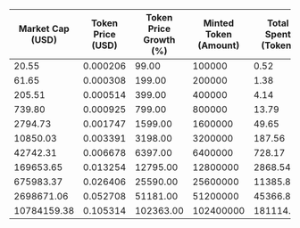 | Market Cap (USD) | Token Price (USD) | Token Price Growth (%) | Minted Token (Amount) | Total Spent (Token) | Author Revenue (USD) | Platform Mint Fee (USD) |
|------------------|-------------------|------------------------|-----------------------|--------------------|-------------------------|-------------------------|
| 20.55 | 0.000206 | 99.00 | 100000 | 0.52 | 0.46 | 0.05 |
| 61.65 | 0.000308 | 199.00 | 200000 | 1.38 | 1.23 | 0.12 |
| 205.51 | 0.000514 | 399.00 | 400000 | 4.14 | 3.70 | 0.37 |
| 739.80 | 0.000925 | 799.00 | 800000 | 13.79 | 12.33 | 1.23 |
| 2794.73 | 0.001747 | 1599.00 | 1600000 | 49.65 | 44.39 | 4.44 |
| 10850.03 | 0.003391 | 3198.00 | 3200000 | 187.56 | 167.68 | 16.77 |
| 42742.31 | 0.006678 | 6397.00 | 6400000 | 728.17 | 651.00 | 65.10 |
| 169653.65 | 0.013254 | 12795.00 | 12800000 | 2868.54 | 2564.54 | 256.45 |
| 675983.37 | 0.026406 | 25590.00 | 25600000 | 11385.85 | 10179.22 | 1017.92 |
| 2698671.06 | 0.052708 | 51181.00 | 51200000 | 45366.81 | 40559.00 | 4055.90 |
| 10784159.38 | 0.105314 | 102363.00 | 102400000 | 181114.07 | 161920.26 | 16192.03 |
